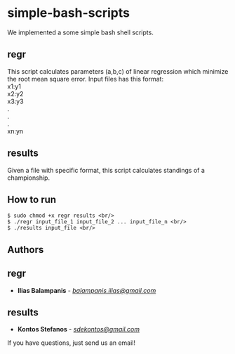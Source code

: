 # simple-bash-scripts

We implemented a some simple bash shell scripts.

## regr
This script calculates parameters (a,b,c) of linear regression which minimize the root mean square error.
Input files has this format: <br/>
x1:y1 <br/>
x2:y2 <br/>
x3:y3 <br/>
. <br/>
. <br/>
. <br/>
xn:yn

## results
Given a file with specific format, this script calculates standings of a championship.

## How to run
```
$ sudo chmod +x regr results <br/>
$ ./regr input_file_1 input_file_2 ... input_file_n <br/>
$ ./results input_file <br/>
```

## Authors

## regr
* **Ilias Balampanis** - *balampanis.ilias@gmail.com*
## results
* **Kontos Stefanos** - *sdekontos@gmail.com*


If you have questions, just send us an email!
